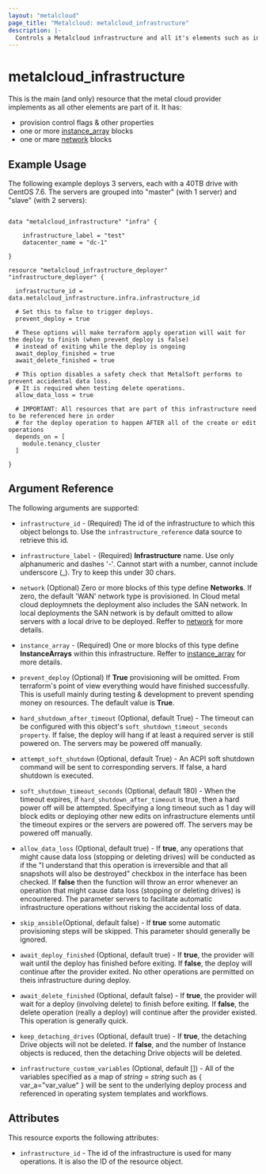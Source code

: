 ```yaml
---
layout: "metalcloud"
page_title: "Metalcloud: metalcloud_infrastructure"
description: |-
  Controls a Metalcloud infrastructure and all it's elements such as instance arrays and others.
---
```


# metalcloud_infrastructure

This is the main (and only) resource that the metal cloud provider implements as all other elements are part of it. It has:

* provision control flags & other properties
* one or more [instance_array](./instance_array.html.md) blocks
* one or mare [network](./network.html.md) blocks


## Example Usage

The following example deploys 3 servers, each with a 40TB drive with CentOS 7.6. The servers are grouped into "master" (with 1 server) and "slave" (with 2 servers):

```hcl

data "metalcloud_infrastructure" "infra" {
   
    infrastructure_label = "test" 
    datacenter_name = "dc-1" 

}

resource "metalcloud_infrastructure_deployer" "infrastructure_deployer" {

  infrastructure_id = data.metalcloud_infrastructure.infra.infrastructure_id

  # Set this to false to trigger deploys.
  prevent_deploy = true

  # These options will make terraform apply operation will wait for the deploy to finish (when prevent_deploy is false)
  # instead of exiting while the deploy is ongoing
  await_deploy_finished = true
  await_delete_finished = true

  # This option disables a safety check that MetalSoft performs to prevent accidental data loss.
  # It is required when testing delete operations.
  allow_data_loss = true

  # IMPORTANT: All resources that are part of this infrastructure need to be referenced here in order 
  # for the deploy operation to happen AFTER all of the create or edit operations
  depends_on = [
    module.tenancy_cluster
  ]

}
```

## Argument Reference

The following arguments are supported:
* `infrastructure_id` - (Required) The id of the infrastructure to which this object belongs to. Use the `infrastructure_reference` data source to retrieve this id. 
* `infrastructure_label` - (Required) **Infrastructure** name. Use only alphanumeric and dashes '-'. Cannot start with a number, cannot include underscore (_). Try to keep this under 30 chars.

* `network` (Optional) Zero or more blocks of this type define **Networks**. If zero, the default 'WAN' network type is provisioned. In Cloud metal cloud deploymnets the deployment also includes the SAN network. In local deployments the SAN network is by default omitted to allow servers with a local drive to be deployed. Reffer to [network](./network.html.md) for more details.
* `instance_array` - (Required) One or more blocks of this type define **InstanceArrays** within this infrastructure. Reffer to [instance_array](./instance_array.html.md) for more details.
* `prevent_deploy` (Optional) If **True** provisioning will be omitted. From terraform's point of view everything would have finished successfully. This is usefull mainly during testing & development to prevent spending money on resources. The default value is **True**.
* `hard_shutdown_after_timeout` (Optional, default True) - The timeout can be configured with this object's `soft_shutdown_timeout_seconds property`. If false, the deploy will hang if at least a required server is still powered on. The servers may be powered off manually.
* `attempt_soft_shutdown` (Optional, default True) - An ACPI soft shutdown command will be sent to corresponding servers. If false, a hard shutdown is executed.
* `soft_shutdown_timeout_seconds` (Optional, default 180) - When the timeout expires, if `hard_shutdown_after_timeout` is true, then a hard power off will be attempted. Specifying a long timeout such as 1 day will block edits or deploying other new edits on infrastructure elements until the timeout expires or the servers are powered off. The servers may be powered off manually.
* `allow_data_loss` (Optional, default true) - If **true**, any operations that might cause data loss (stopping or deleting drives) will be conducted as if the "I understand that this operation is irreversible and that all snapshots will also be destroyed" checkbox in the interface has been checked. If **false** then the function will throw an error whenever an operation that might cause data loss (stopping or deleting drives) is encountered. The parameter servers to facilitate automatic infrastructure operations without risking the accidental loss of data.
* `skip_ansible`(Optional, default false) - If **true** some automatic provisioning steps will be skipped. This parameter should generally be ignored.
* `await_deploy_finished` (Optional, default true) - If **true**, the provider will wait until the deploy has finished before exiting. If **false**, the deploy will continue after the provider exited. No other operations are permitted on theis infrastructure during deploy.
* `await_delete_finished` (Optional, default false) - If **true**, the provider will wait for a deploy (involving delete) to finish before exiting. If **false**, the delete operation (really a deploy) will continue after the provider existed. This operation is generally quick.
* `keep_detaching_drives` (Optional, default true) - If **true**, the detaching Drive objects will not be deleted. If **false**, and the number of Instance objects is reduced, then the detaching Drive objects will be deleted.
* `infrastructure_custom_variables` (Optional, default []) - All of the variables specified as a map of *string* = *string* such as { var_a="var_value" } will be sent to the underlying deploy process and referenced in operating system templates and workflows. 


## Attributes

This resource exports the following attributes:

* `infrastructure_id` - The id of the infrastructure is used for many operations. It is also the ID of the resource object.
